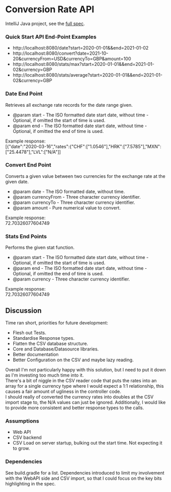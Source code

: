 # Conversion Rate API
IntelliJ Java project, see the [full spec](https://github.com/LousyLeonard/conversion-rate-api/blob/master/conversion-rate-api-spec.pdf).

### Quick Start API End-Point Examples
* http://localhost:8080/date?start=2020-01-01&&end=2021-01-02
* http://localhost:8080/convert?date=2021-10-20&currencyFrom=USD&currencyTo=GBP&amount=100
* http://localhost:8080/stats/max?start=2020-01-01&&end=2021-01-02&currency=GBP
* http://localhost:8080/stats/average?start=2020-01-01&&end=2021-01-02&currency=GBP

### Date End Point
Retrieves all exchange rate records for the date range given.
* @param start - The ISO formatted date start date, without time - Optional, if omitted the start of time is used.
* @param end   - The ISO formatted date start date, without time - Optional, if omitted the end of time is used.

Example response:\
[{"date":"2020-03-16","rates":{"CHF":["1.0546"],"HRK":["7.5785"],"MXN":["25.4478"],"LVL":["N/A"]]

### Convert End Point
Converts a given value between two currencies for the exchange rate at the given date.
* @param date         - The ISO formatted date, without time.
* @param currencyFrom - Three character currency identifier.
* @param currencyTo   - Three character currency identifier.
* @param amount       - Pure numerical value to convert.

Example response:\
72.70326077604749

### Stats End Points
Performs the given stat function.
* @param start    - The ISO formatted date start date, without time - Optional, if omitted the start of time is used.
* @param end      - The ISO formatted date start date, without time - Optional, if omitted the end of time is used.
* @param currency - Three character currency identifier.

Example response:\
72.70326077604749

## Discussion
Time ran short, priorities for future development:
* Flesh out Tests.
* Standardise Response types.
* Flatten the CSV database structure.
* Core and Database/Datasource libraries.
* Better documentation
* Better Configuration on the CSV and maybe lazy reading.

Overall I'm not particularly happy with this solution, but I need to put it down as I'm investing too much time into it.\
There's a bit of niggle in the CSV reader code that puts the rates into an array for a single currency type where I would expect a 1:1 relationship, this causes a fair amount of ugliness in the controller code.\
I should really of converted the currency rates into doubles at the CSV import stage to, the N/A values can just be ignored.
Additionally, I would like to provide more consistent and better response types to the calls.

### Assumptions
* Web API
* CSV backend
* CSV Load on server startup, bulking out the start time. Not expecting it to grow.

### Dependencies
See build.gradle for a list.
Dependencies introduced to limit my involvement with the WebAPI side and CSV import, so that I could focus on the key bits highlighting in the spec.
